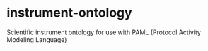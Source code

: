 # instrument-ontology
Scientific instrument ontology for use with PAML (Protocol Activity Modeling Language)
